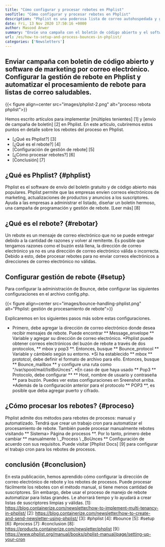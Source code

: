 ```yaml
---
title: "Cómo configurar y procesar rebotes en Phplist" 
seoTitle: "Cómo configurar y procesar rebotes en Phplist" 
description: "Phplist es una poderosa lista de correo autohospedada y gerente de boletín. Ayuda a las empresas a enviar campañas de boletines y rebotes de procesos fácilmente." 
date: Fri, 13 Nov 2020 17:50:16 +0000
author: Masood Anwer
summary: "Envíe una campaña con el boletín de código abierto y el software de marketing por correo electrónico. Configurar la gestión de rebote en Phplist y automatizar el procesamiento de rebote para listas de correo saludables." 
url: /es/how-to-setup-and-process-bounces-in-phplist/
categories: ['Newsletters']
---
```


## Enviar campaña con boletín de código abierto y software de marketing por correo electrónico. Configurar la gestión de rebote en Phplist y automatizar el procesamiento de rebote para listas de correo saludables.

{{< figure align=center src="images/phplist-2.png" alt="proceso rebota phplist">}}

Hemos escrito artículos para implementar [múltiples tenientes] [1] y [envío de campaña de boletín] [2] en Phplist. En este artículo, cubriremos estos puntos en detalle sobre los rebotes del proceso en Phplist.
  * [¿Qué es Phplist?] [3]
  * [¿Qué es el rebote?] [4]
  * [Configuración de gestión de rebote] [5]
  * [¿Cómo procesar rebotes?] [6]
  * [Conclusión] [7]

## ¿Qué es Phplist? {#phplist}
Phplist es el software de envío del boletín gratuito y de código abierto más populares. Phplist permite que las empresas envíen correos electrónicos de marketing, actualizaciones de productos y anuncios a los suscriptores. Ayuda a las empresas a administrar el listado, diseñar un boletín hermoso, una campaña de programación y gestión de rebote. [Leer más] [8]

## ¿Qué es el rebote? {#rebotar}
Un rebote es un mensaje de correo electrónico que no se puede entregar debido a la cantidad de razones y volver al remitente. Es posible que tengamos razones como el buzón está llena, la dirección de correo electrónico ya no es una dirección de correo electrónico válida o incorrecta. Debido a esto, debe procesar rebotes para no enviar correos electrónicos a direcciones de correo electrónico no válidas.

## Configurar gestión de rebote {#setup}
Para configurar la administración de Bounce, debe configurar las siguientes configuraciones en el archivo config.php.

{{< figure align=center src="images/bounce-handling-phplist.png" alt="Phplist: gestión de procesamiento de rebote">}}

Explicaremos en los siguientes pasos más sobre estas configuraciones.
  * Primero, debe agregar la dirección de correo electrónico donde desea recibir mensajes de rebote. Puede encontrar ** Message_envelope ** Variable y agregar su dirección de correo electrónico.
  *Phplist puede obtener correos electrónicos del buzón de rebote a través de dos protocolos, ** mbox y pop3 **. Entonces, busque ** Bounce_protocol ** Variable y cámbielo según su entorno.
  *Si ha establecido ** mbox ** prototcol, debe definir el formato de archivo para ello. Entonces, busque ** Bounce_mailbox ** y configure una ruta como "/var/spool/mail/listBoUnces".
  *En caso de que haya usado ** Pop3 ** Protocolo, debe configurar ** ** Host, nombre de usuario y contraseña ** para buzón. Puedes ver estas configuraciones en Sreenshot arriba.
  *Además de la configuración anterior para el protocolo ** POP3 **, es posible que deba agregar puerto y cifrado.

## ¿Cómo procesar los rebotes? {#proceso}
Phplist admite dos métodos para rebotes de procesos: manual y automatizado. Tendrá que crear un trabajo cron para automatizar el procesamiento de rebote. También puede procesar manualmente rebotes visitando ** Sistema> Página de procesos **. Por lo tanto, primero debe cambiar ** manualmente \ _Process \ _BoUnces ** Configuración de acuerdo con sus requisitos. Puede visitar [Phplist Docs] [9] para configurar el trabajo cron para los rebotes de procesos.

## conclusión {#conclusion}
En esta publicación, hemos aprendido cómo configurar la dirección de correo electrónico de rebote y los rebotes de procesos. Puede procesar fácilmente los rebotes con el método manual, si tiene menos cantidad de suscriptores. Sin embargo, debe usar el proceso de manejo de rebote automatizar para listas grandes. Le ahorrará tiempo y lo ayudará a crear listas de suscriptores limpias y válidas.
[1]: https://blog.containerize.com/newsletter/how-to-implement-multi-tenancy-in-phplist/
[2]: https://blog.containerize.com/newsletter/how-to-create-and-send-newsletter-using-phplist/
[3]: #phplist
[4]: #bounce
[5]: #setup
[6]: #process
[7]: #conclusion
[8]: https://products.containerize.com/newsletter/phplist
[9]: https://www.phplist.org/manual/books/phplist-manual/page/setting-up-your-cron
